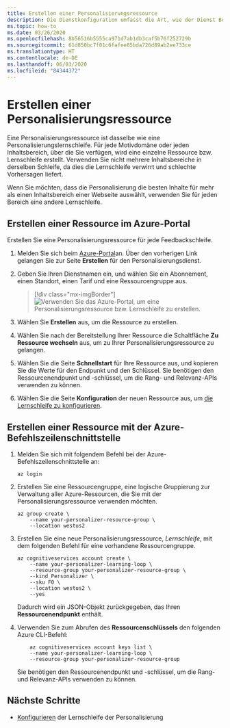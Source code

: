```yaml
---
title: Erstellen einer Personalisierungsressource
description: Die Dienstkonfiguration umfasst die Art, wie der Dienst Belohnungen behandelt, wie oft der Dienst Untersuchungen durchführt, wie oft das Modell neu trainiert wird und wie viele Daten gespeichert werden.
ms.topic: how-to
ms.date: 03/26/2020
ms.openlocfilehash: 8b56516b5555ca971d7ab1db3caf5b76f252729b
ms.sourcegitcommit: 61d850bc7f01c6fafee85bda726d89ab2ee733ce
ms.translationtype: HT
ms.contentlocale: de-DE
ms.lasthandoff: 06/03/2020
ms.locfileid: "84344372"
---
```

# <a name="create-a-personalizer-resource"></a>Erstellen einer Personalisierungsressource

Eine Personalisierungsressource ist dasselbe wie eine Personalisierungslernschleife. Für jede Motivdomäne oder jeden Inhaltsbereich, über die Sie verfügen, wird eine einzelne Ressource bzw. Lernschleife erstellt. Verwenden Sie nicht mehrere Inhaltsbereiche in derselben Schleife, da dies die Lernschleife verwirrt und schlechte Vorhersagen liefert.

Wenn Sie möchten, dass die Personalisierung die besten Inhalte für mehr als einen Inhaltsbereich einer Webseite auswählt, verwenden Sie für jeden Bereich eine andere Lernschleife.


## <a name="create-a-resource-in-the-azure-portal"></a>Erstellen einer Ressource im Azure-Portal

Erstellen Sie eine Personalisierungsressource für jede Feedbackschleife.

1. Melden Sie sich beim [Azure-Portal](https://ms.portal.azure.com/#create/Microsoft.CognitiveServicesPersonalizer)an. Über den vorherigen Link gelangen Sie zur Seite **Erstellen** für den Personalisierungsdienst.
1. Geben Sie Ihren Dienstnamen ein, und wählen Sie ein Abonnement, einen Standort, einen Tarif und eine Ressourcengruppe aus.

    > [!div class="mx-imgBorder"]
    > ![Verwenden Sie das Azure-Portal, um eine Personalisierungsressource bzw. Lernschleife zu erstellen.](./media/how-to-create-resource/how-to-create-personalizer-resource-learning-loop.png)

1. Wählen Sie **Erstellen** aus, um die Ressource zu erstellen.

1. Wählen Sie nach der Bereitstellung Ihrer Ressource die Schaltfläche **Zu Ressource wechseln** aus, um zu Ihrer Personalisierungsressource zu gelangen.

1. Wählen Sie die Seite **Schnellstart** für Ihre Ressource aus, und kopieren Sie die Werte für den Endpunkt und den Schlüssel. Sie benötigen den Ressourcenendpunkt und -schlüssel, um die Rang- und Relevanz-APIs verwenden zu können.

1. Wählen Sie die Seite **Konfiguration** der neuen Ressource aus, um [die Lernschleife zu konfigurieren](how-to-settings.md).

## <a name="create-a-resource-with-the-azure-cli"></a>Erstellen einer Ressource mit der Azure-Befehlszeilenschnittstelle

1. Melden Sie sich mit folgendem Befehl bei der Azure-Befehlszeilenschnittstelle an:

    ```azurecli-interactive
    az login
    ```

1. Erstellen Sie eine Ressourcengruppe, eine logische Gruppierung zur Verwaltung aller Azure-Ressourcen, die Sie mit der Personalisierungsressource verwenden möchten.


    ```azurecli-interactive
    az group create \
        --name your-personalizer-resource-group \
        --location westus2
    ```

1. Erstellen Sie eine neue Personalisierungsressource, _Lernschleife_, mit dem folgenden Befehl für eine vorhandene Ressourcengruppe.

    ```azurecli-interactive
    az cognitiveservices account create \
        --name your-personalizer-learning-loop \
        --resource-group your-personalizer-resource-group \
        --kind Personalizer \
        --sku F0 \
        --location westus2 \
        --yes
    ```

    Dadurch wird ein JSON-Objekt zurückgegeben, das Ihren **Ressourcenendpunkt** enthält.

1. Verwenden Sie zum Abrufen des **Ressourcenschlüssels** den folgenden Azure CLI-Befehl:

    ```azurecli-interactive
        az cognitiveservices account keys list \
        --name your-personalizer-learning-loop \
        --resource-group your-personalizer-resource-group
    ```

    Sie benötigen den Ressourcenendpunkt und -schlüssel, um die Rang- und Relevanz-APIs verwenden zu können.

## <a name="next-steps"></a>Nächste Schritte

* [Konfigurieren](how-to-settings.md) der Lernschleife der Personalisierung